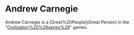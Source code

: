 # Andrew Carnegie

Andrew Carnegie is a [Great%20People](Great Person) in the "[Civilization%20%28series%29](Civilization)" games.